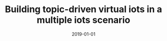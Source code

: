 ---
title: 'Building topic-driven virtual iots in a multiple iots scenario'
collection: publications
permalink: /publication/2019-Sensors (Switzerland)-Building-topic-driven.md
excerpt: 'P. Lo Giudice, A. Nocera, D. Ursino, L. Virgili'
date: 2019-01-01
venue: 'Sensors (Switzerland)'
link: 'https://doi.org/10.3390/s19132956'
location: 'Deloitte, Via Tortona, 25, Milano, MI  20144, Italy; DIIES, University Mediterranea of Reggio Calabria, Reggio Calabria, 80122, Italy; DIII, University of Pavia, Pavia, 27100, Italy; DII, Polytechnic University of Marche, Ancona, 60131, Italy'
---